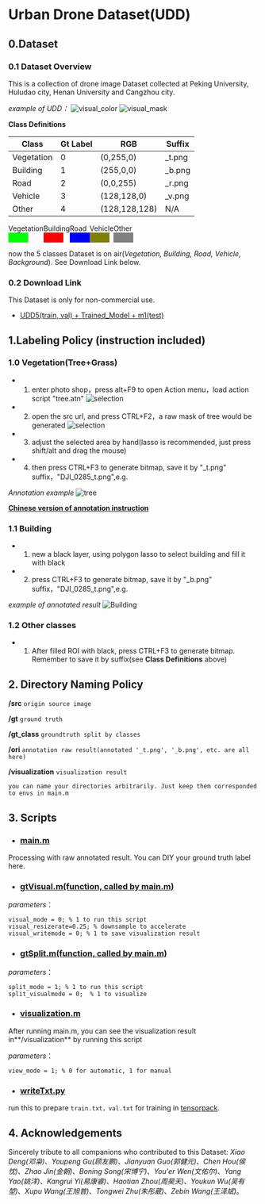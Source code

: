 # Urban Drone Dataset(UDD)

## 0.Dataset
### 0.1 Dataset Overview
This is a collection of drone image Dataset collected at Peking University, Huludao city, Henan University and Cangzhou city.

*example of UDD：*
![visual_color](img/DJI_0627_visual_color.png)
![visual_mask](img/DJI_0627_visual_mask.png)

**Class Definitions**

|   Class  |Gt Label|   RGB   |Suffix|
|----------|--------|---------|------|
|Vegetation|   0    |(0,255,0)|_t.png|
| Building |   1    |(255,0,0)|_b.png|
|  Road   |   2    |(0,0,255)|_r.png|
|  Vehicle |   3    |(128,128,0)|_v.png|
|  Other   |  4   |(128,128,128)| N/A |


<div style="display: flex;">
    <div>
    Vegetation
    <div style="width:40px;height:20px;background-color:rgb(0,255,0);"></div>
    </div>
    <div>
    Building
    <div style="width:40px;height:20px;background-color:rgb(255,0,0);"></div>
    </div>
    <div>
    Road
    <div style="width:40px;height:20px;background-color:rgb(0,0,255);"></div>
    </div>
    <div>
    Vehicle
    <div style="width:40px;height:20px;background-color:rgb(128,128,0);"></div>
    </div>
    <div>
    Other
    <div style="width:40px;height:20px;background-color:rgb(128,128,128);"></div>
    </div>
</div>


now the 5 classes Dataset is on air(*Vegetation, Building, Road, Vehicle, Background*). See Download Link below.

### 0.2 Download Link
This Dataset is only for non-commercial use. 

- [UDD5(train, val) + Trained_Model + m1(test)](https://drive.google.com/drive/folders/1x172jM6iF6SZjMB4jH8FVRgiuGcJDtIe?usp=sharing)

## 1.Labeling Policy (instruction included)
### 1.0 Vegetation(Tree+Grass)
- 1. enter photo shop，press alt+F9 to open Action menu，load action script "tree.atn"
![selection](img/action.png)
- 2. open the src url, and press CTRL+F2，a raw mask of tree would be generated
![selection](img/selection.png)

- 3. adjust the selected area by hand(lasso is recommended, just press shift/alt and drag the mouse)
- 4. then press CTRL+F3 to generate bitmap, save it by "_t.png" suffix，"DJI_0285_t.png",e.g.

*Annotation example*
![tree](img/DJI_0285_t.png)

**[Chinese version of annotation instruction](tree.pdf)**

### 1.1 Building
- 1. new a black layer, using polygon lasso to select building and fill it with black
- 2. press CTRL+F3 to generate bitmap, save it by "_b.png" suffix，"DJI_0285_t.png",e.g.

*example of annotated result*
![Building](img/DJI_0285_b.png)

### 1.2 Other classes
- 1. After filled ROI with black, press CTRL+F3 to generate bitmap. Remember to save it by suffix(see **Class Definitions** above)


## 2. Directory Naming Policy

**/src**  ```origin source image```

**/gt**  ```ground truth```

**/gt_class** ```groundtruth split by classes```

**/ori**  ```annotation raw result(annotated '_t.png', '_b.png', etc. are all here)```

**/visualization** ```visualization result```
```
you can name your directories arbitrarily. Just keep them corresponded to envs in main.m
```


## 3. Scripts

- ### [main.m](script/main.m)
Processing with raw annotated result. You can DIY your ground truth label here.

- ### [gtVisual.m(function, called by main.m)](script/gtVisual.m)

*parameters*：
```
visual_mode = 0; % 1 to run this script
visual_resizerate=0.25; % downsample to accelerate
visual_writemode = 0; % 1 to save visualization result
```

- ### [gtSplit.m(function, called by main.m)](script/gtSplit.m)

*parameters*：
```
split_mode = 1; % 1 to run this script
split_visualmode = 0;  % 1 to visualize
```

- ### [visualization.m](script/visualization.m)

After running main.m, you can see the visualization result in**/visualization** by running this script

*parameters*：
```
view_mode = 1; % 0 for automatic, 1 for manual
```

- ### [writeTxt.py](script/tools/writeTxt.py)
run this to prepare ```train.txt，val.txt``` for training in [tensorpack](https://github.com/MarcWong/tensorpack).


## 4. **Acknowledgements**
Sincerely tribute to all companions who contributed to this Dataset: *Xiao Deng(邓枭)*、*Youpeng Gu(顾友鹏)*、*Jianyuan Guo(郭健元)*、*Chen Hou(侯忱)*、*Zhao Jin(金朝)*、*Boning Song(宋博宁)*、*You'er Wen(文佑尔)*、*Yang Yao(姚洋)*、*Kangrui Yi(易康睿)*、*Haotian Zhou(周昊天)*、*Youkun Wu(吴有堃)*、*Xupu Wang(王旭普)*、*Tongwei Zhu(朱彤葳)*、*Zebin Wang(王泽斌)*。
